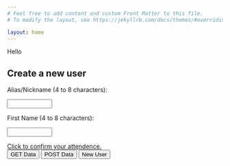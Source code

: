 ```yaml
---
# Feel free to add content and custom Front Matter to this file.
# To modify the layout, see https://jekyllrb.com/docs/themes/#overriding-theme-defaults

layout: home
---
```


<head>
    <meta charset="UTF-8">
    <meta name="viewport" content="width=device-width, initial-scale=1.0">
  <meta http-equiv="X-UA-Compatible" content="ie=edge">
  <title>myEvent v0.01</title>
  <link rel="stylesheet" href="app.css">
  <!-- <script src="xhr.js" defer></script> -->
    <script src="https://cdn.jsdelivr.net/npm/axios/dist/axios.min.js"></script> 
    <script src="axios.js" defer></script>
</head>

Hello

<!-- <div>
    <iframe class="airtable-embed" 
    src="https://airtable.com/embed/shrBSmLOgJHQrQrD0?backgroundColor=cyan&viewControls=on" 
    frameborder="0" 
    onmousewheel="" 
    width="100%" 
    height="533" 
    style="background: transparent; border: 1px solid #ccc;">
    </iframe>
</div> -->

<!-- <div>
    <div>
    <h2>Create a new EVENT</h2>
        <iframe class="airtable-embed" 
        src="https://airtable.com/embed/shrfnIYiwoJaom0g9?backgroundColor=cyan" 
        frameborder="0" 
        onmousewheel="" 
        width="100%" height="800" 
        style="background: transparent; border: 1px solid #ccc;">
        </iframe>
    </div>

  
</div> -->

<div>
<h2>Create a new user</h2>

<label for="name">Alias/Nickname (4 to 8 characters):</label>

<input type="text" id="alias" name="alias" required
       minlength="4" maxlength="8" size="10">


<label for="name">First Name (4 to 8 characters):</label>

<input type="text" id="first_name" name="first_name" required
       minlength="4" maxlength="8" size="10">

</div>

<div>
    <a href="https://airtable.com/shrEHeEsIbilPyjwI">Click to confirm your attendence.</a>
</div>

<section id="control-center">
    <button id="get-btn">GET Data</button>
    <button id="post-btn">POST Data</button>
    <button id="newuserbtn">New User</button>
  </section>
